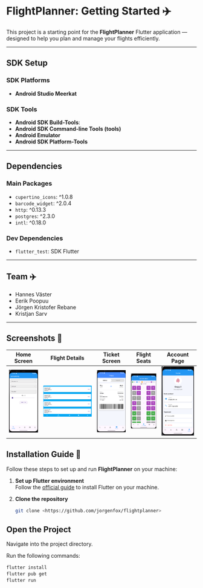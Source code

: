 # FlightPlanner: Getting Started ✈️

This project is a starting point for the **FlightPlanner** Flutter application — designed to help you plan and manage your flights efficiently.

---

## SDK Setup

### SDK Platforms
- **Android Studio Meerkat**

### SDK Tools
- **Android SDK Build-Tools**:  
- **Android SDK Command-line Tools (tools)**
- **Android Emulator**
- **Android SDK Platform-Tools**

---

## Dependencies

### Main Packages
- `cupertino_icons`: ^1.0.8
- `barcode_widget`: ^2.0.4
- `http`: ^0.13.3
- `postgres`: ^2.3.0
- `intl`: ^0.18.0

### Dev Dependencies
- `flutter_test`: SDK Flutter

---

## Team ✈️
- Hannes Väster
- Eerik Poopuu
- Jörgen Kristofer Rebane
- Kristjan Sarv

---
## Screenshots 📱

| Home Screen              | Flight Details            | Ticket Screen            | Flight Seats       | Account Page      |
|:------------------------:|:-------------------------:|:-------------------------:|:-------------------------:|:-------------------------:|
| ![Home](screenshots/home.png) | ![Details](screenshots/flights.png) | ![Ticket](screenshots/barcode.png) | ![Barcode](screenshots/seats.png) | ![Success](screenshots/account.png) |

## Installation Guide 🚀

Follow these steps to set up and run **FlightPlanner** on your machine:

1. **Set up Flutter environment**  
   Follow the [official guide](https://flutter.dev/docs/get-started/install) to install Flutter on your machine.

2. **Clone the repository**  
   ```bash
   git clone <https://github.com/jorgenfox/flightplanner>

## Open the Project

Navigate into the project directory.


Run the following commands:

```bash
flutter install
flutter pub get
flutter run

